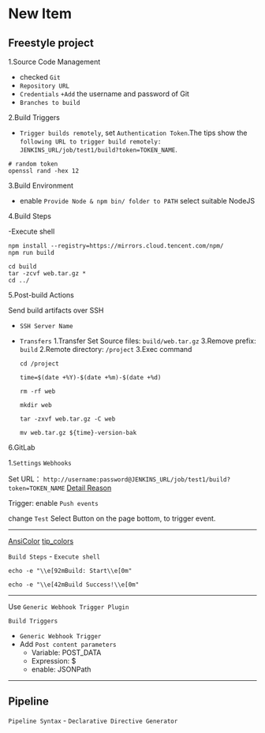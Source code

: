 # New Item

## Freestyle project

1.Source Code Management

- checked `Git`
- `Repository URL`
- `Credentials` `+Add` the username and password of Git
- `Branches to build`

2.Build Triggers

- `Trigger builds remotely`, set `Authentication Token`.The tips show the `following URL to trigger build remotely: JENKINS_URL/job/test1/build?token=TOKEN_NAME`.

```shell
# random token
openssl rand -hex 12
```

3.Build Environment

- enable `Provide Node & npm bin/ folder to PATH` select suitable NodeJS

4.Build Steps

-Execute shell

```shell
npm install --registry=https://mirrors.cloud.tencent.com/npm/
npm run build

cd build 
tar -zcvf web.tar.gz *
cd ../
```

5.Post-build Actions

Send build artifacts over SSH

- `SSH Server Name`
- `Transfers`
  1.Transfer Set Source files: `build/web.tar.gz`
  3.Remove prefix: `build`
  2.Remote directory: `/project`
  3.Exec command

  ```shell
  cd /project

  time=$(date +%Y)-$(date +%m)-$(date +%d)

  rm -rf web

  mkdir web

  tar -zxvf web.tar.gz -C web

  mv web.tar.gz ${time}-version-bak
  ```

6.GitLab

1.`Settings` `Webhooks`

Set URL： `http://username:password@JENKINS_URL/job/test1/build?token=TOKEN_NAME`
[Detail Reason](https://github.com/jenkinsci/gitlab-plugin/issues/375)

Trigger: enable `Push events`

change `Test` Select Button on the page bottom, to trigger event.

------

[AnsiColor](https://plugins.jenkins.io/ansicolor/)
[tip_colors](https://misc.flogisoft.com/bash/tip_colors_and_formatting)

`Build Steps` - `Execute shell`

```shell
echo -e "\\e[92mBuild: Start\\e[0m"

echo -e "\\e[42mBuild Success!\\e[0m"
```

------

Use `Generic Webhook Trigger Plugin`

`Build Triggers`

- `Generic Webhook Trigger`
- Add `Post content parameters`
  - Variable: POST_DATA
  - Expression: $
  - enable: JSONPath

------

## Pipeline

`Pipeline Syntax` - `Declarative Directive Generator`
